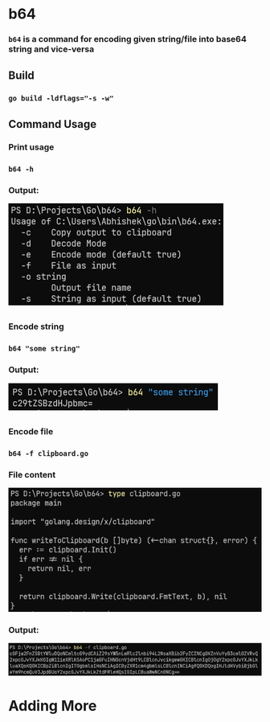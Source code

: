 # b64

### ```b64``` is a command for encoding given string/file into base64 string and vice-versa

## Build
### ```go build -ldflags="-s -w"```

## Command Usage
### Print usage
### ```b64 -h```
### Output:
![Usage](https://github.com/thakurabhiv/b64/blob/main/screenshots/usage.png)
##

### Encode string
### ```b64 "some string"```
### Output:
![Encoding](screenshots\encoding_normal.png)
##

### Encode file
### ```b64 -f clipboard.go```
### File content
![File Content](screenshots\file_content.png)
### Output:
![File Encoding](screenshots\file_enoding.png)

# Adding More